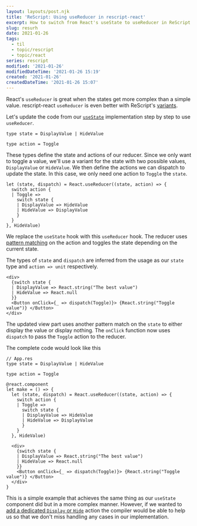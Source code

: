 ```yaml
---
layout: layouts/post.njk
title: 'ReScript: Using useReducer in rescript-react'
excerpt: How to switch from React's useState to useReducer in ReScript using rescript-react
slug: resurh
date: 2021-01-26
tags:
  - til
  - topic/rescript
  - topic/react
series: rescript
modified: '2021-01-26'
modifiedDateTime: '2021-01-26 15:19'
created: '2021-01-26'
createdDateTime: '2021-01-26 15:07'
---
```


React's `useReducer` is great when the states get more complex than a simple value. rescript-react `useReducer` is even better with ReScript's [variants](https://rescript-lang.org/docs/manual/latest/variant).

Let's update the code from our [`useState`](/posts/using-usestate-in-rescript-react/) implementation step by step to use `useReducer`.

```reasonml
type state = DisplayValue | HideValue

type action = Toggle
```

These types define the state and actions of our reducer. Since we only want to toggle a value, we'll use a variant for the state with two possible values, `DisplayValue` or `HideValue`. We then define the actions we can dispatch to update the state. In this case, we only need one action to `Toggle` the `state`.

```reasonml
let (state, dispatch) = React.useReducer((state, action) => {
  switch action {
  | Toggle =>
    switch state {
    | DisplayValue => HideValue
    | HideValue => DisplayValue
    }
  }
}, HideValue)
```

We replace the `useState` hook with this `useReducer` hook. The reducer uses [pattern matching](https://rescript-lang.org/docs/manual/latest/pattern-matching-destructuring#switch-based-on-shape-of-data) on the action and toggles the state depending on the current state.

The types of `state` and `dispatch` are inferred from the usage as our `state` type and `action => unit` respectively.

```reasonml
<div>
  {switch state {
  | DisplayValue => React.string("The best value")
  | HideValue => React.null
  }}
  <Button onClick={_ => dispatch(Toggle)}> {React.string("Toggle value")} </Button>
</div>
```

The updated view part uses another pattern match on the `state` to either display the value or display nothing. The `onClick` function now uses `dispatch` to pass the `Toggle` action to the reducer.

The complete code would look like this

```reasonml
// App.res
type state = DisplayValue | HideValue

type action = Toggle

@react.component
let make = () => {
  let (state, dispatch) = React.useReducer((state, action) => {
    switch action {
    | Toggle =>
      switch state {
      | DisplayValue => HideValue
      | HideValue => DisplayValue
      }
    }
  }, HideValue)

  <div>
    {switch state {
    | DisplayValue => React.string("The best value")
    | HideValue => React.null
    }}
    <Button onClick={_ => dispatch(Toggle)}> {React.string("Toggle value")} </Button>
  </div>
}
```

This is a simple example that achieves the same thing as our `useState` component did but in a more complex manner. However, if we wanted to [add a dedicated `Display` or `Hide`](/posts/compiler-help-when-updating-variants-in-rescript/) action the compiler would be able to help us so that we don't miss handling any cases in our implementation.
